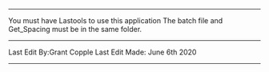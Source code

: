 ***********************************************************************************************************************************
You must have Lastools to use this application
The batch file and Get_Spacing must be in the same folder.
***********************************************************************************************************************************
Last Edit By:Grant Copple
Last Edit Made: June 6th 2020
***********************************************************************************************************************************

